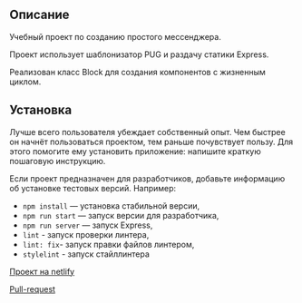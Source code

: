 
## Описание

Учебный проект по созданию простого мессенджера.

Проект использует шаблонизатор PUG и раздачу статики Express.

Реализован класс Block для создания компонентов с жизненным циклом.

## Установка

Лучше всего пользователя убеждает собственный опыт. Чем быстрее он начнёт пользоваться проектом, тем раньше почувствует пользу. Для этого помогите ему установить приложение: напишите краткую пошаговую инструкцию.

Если проект предназначен для разработчиков, добавьте информацию об установке тестовых версий. Например:

- `npm install` — установка стабильной версии,
- `npm run start` — запуск версии для разработчика,
- `npm run server` — запуск Express,
- `lint` - запуск проверки линтера,
- `lint: fix`- запуск правки файлов линтером,
- `stylelint` - запуск стайллинтера

[Проект на netlify](https://epic-archimedes-a4c2f2.netlify.app)

[Pull-request](https://github.com/mikhailbys/middle.messenger.praktikum.yandex/pull/2)


